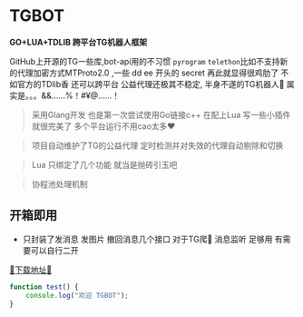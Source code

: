 # TGBOT

**GO+LUA+TDLIB 跨平台TG机器人框架**


GitHub上开源的TG一些库,bot-api用的不习惯 `pyrogram` `telethon`比如不支持新的代理加密方式MTProto2.0 ,一些 dd ee 开头的 secret 再此就显得很鸡肋了 不如官方的TDlib香 还可以跨平台 公益代理还极其不稳定, 半身不遂的TG机器人🤖️ 属实是。。。&&……%！#¥@……！

> 采用Glang开发  也是第一次尝试使用Go链接c++ 在配上Lua 写一些小插件就很完美了 多个平台运行不用cao太多❤️ 

> 项目自动维护了TG的公益代理 定时检测并对失效的代理自动剔除和切换

>Lua 只绑定了几个功能 就当是抛砖引玉吧

> 协程池处理机制

## 开箱即用

* 只封装了发消息 发图片 撤回消息几个接口  对于TG爬🐛 消息监听 足够用   有需要可以自行二开

[🔗下载地址🔗](https://github.com/sqeven/tgbot/releases)

```javascript
function test() {
	console.log("欢迎 TGBOT");
}
```
